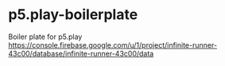 # p5.play-boilerplate
Boiler plate for p5.play
https://console.firebase.google.com/u/1/project/infinite-runner-43c00/database/infinite-runner-43c00/data
